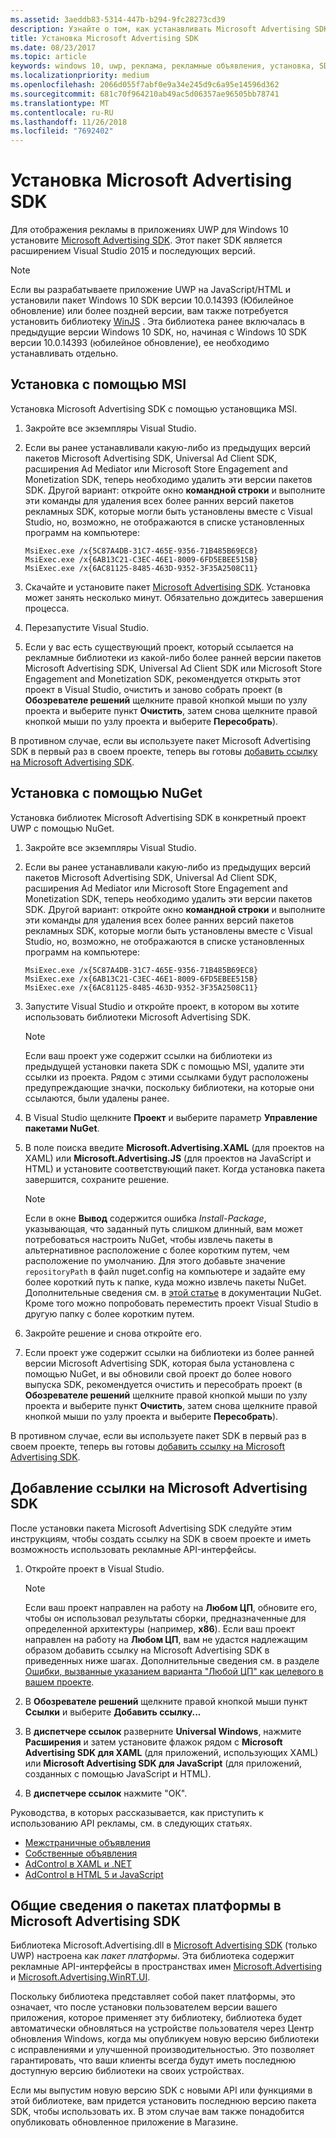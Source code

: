 ```yaml
---
ms.assetid: 3aeddb83-5314-447b-b294-9fc28273cd39
description: Узнайте о том, как устанавливать Microsoft Advertising SDK.
title: Установка Microsoft Advertising SDK
ms.date: 08/23/2017
ms.topic: article
keywords: windows 10, uwp, реклама, рекламные объявления, установка, SDK, рекламная библиотека
ms.localizationpriority: medium
ms.openlocfilehash: 2066d055f7abf0e9a34e245d9c6a95e14596d362
ms.sourcegitcommit: 681c70f964210ab49ac5d06357ae96505bb78741
ms.translationtype: MT
ms.contentlocale: ru-RU
ms.lasthandoff: 11/26/2018
ms.locfileid: "7692402"
---
```

# <a name="install-the-microsoft-advertising-sdk"></a>Установка Microsoft Advertising SDK

Для отображения рекламы в приложениях UWP для Windows 10 установите [Microsoft Advertising SDK](http://aka.ms/ads-sdk-uwp). Этот пакет SDK является расширением Visual Studio 2015 и последующих версий.

> [!NOTE]
> Если вы разрабатываете приложение UWP на JavaScript/HTML и установили пакет Windows 10 SDK версии 10.0.14393 (Юбилейное обновление) или более поздней версии, вам также потребуется установить библиотеку [WinJS](https://github.com/winjs/winjs) . Эта библиотека ранее включалась в предыдущие версии Windows 10 SDK, но, начиная с Windows 10 SDK версии 10.0.14393 (юбилейное обновление), ее необходимо устанавливать отдельно.

<span id="install-msi" />

## <a name="install-via-msi"></a>Установка с помощью MSI

Установка Microsoft Advertising SDK с помощью установщика MSI.

1.  Закройте все экземпляры Visual Studio.

2. Если вы ранее устанавливали какую-либо из предыдущих версий пакетов Microsoft Advertising SDK, Universal Ad Client SDK, расширения Ad Mediator или Microsoft Store Engagement and Monetization SDK, теперь необходимо удалить эти версии пакетов SDK. Другой вариант: откройте окно **командной строки** и выполните эти команды для удаления всех более ранних версий пакетов рекламных SDK, которые могли быть установлены вместе с Visual Studio, но, возможно, не отображаются в списке установленных программ на компьютере:
    ```
    MsiExec.exe /x{5C87A4DB-31C7-465E-9356-71B485B69EC8}
    MsiExec.exe /x{6AB13C21-C3EC-46E1-8009-6FD5EBEE515B}
    MsiExec.exe /x{6AC81125-8485-463D-9352-3F35A2508C11}
    ```

3.  Скачайте и установите пакет [Microsoft Advertising SDK](http://aka.ms/ads-sdk-uwp). Установка может занять несколько минут. Обязательно дождитесь завершения процесса.

4.  Перезапустите Visual Studio.

5.  Если у вас есть существующий проект, который ссылается на рекламные библиотеки из какой-либо более ранней версии пакетов Microsoft Advertising SDK, Universal Ad Client SDK или Microsoft Store Engagement and Monetization SDK, рекомендуется открыть этот проект в Visual Studio, очистить и заново собрать проект (в **Обозревателе решений** щелкните правой кнопкой мыши по узлу проекта и выберите пункт **Очистить**, затем снова щелкните правой кнопкой мыши по узлу проекта и выберите **Пересобрать**).

  В противном случае, если вы используете пакет Microsoft Advertising SDK в первый раз в своем проекте, теперь вы готовы [добавить ссылку на Microsoft Advertising SDK](#reference).

<span id="install-nuget" />

## <a name="install-via-nuget"></a>Установка с помощью NuGet

Установка библиотек Microsoft Advertising SDK в конкретный проект UWP с помощью NuGet.

1.  Закройте все экземпляры Visual Studio.

2.  Если вы ранее устанавливали какую-либо из предыдущих версий пакетов Microsoft Advertising SDK, Universal Ad Client SDK, расширения Ad Mediator или Microsoft Store Engagement and Monetization SDK, теперь необходимо удалить эти версии пакетов SDK. Другой вариант: откройте окно **командной строки** и выполните эти команды для удаления всех более ранних версий пакетов рекламных SDK, которые могли быть установлены вместе с Visual Studio, но, возможно, не отображаются в списке установленных программ на компьютере:
    ```
    MsiExec.exe /x{5C87A4DB-31C7-465E-9356-71B485B69EC8}
    MsiExec.exe /x{6AB13C21-C3EC-46E1-8009-6FD5EBEE515B}
    MsiExec.exe /x{6AC81125-8485-463D-9352-3F35A2508C11}
    ```

3.  Запустите Visual Studio и откройте проект, в котором вы хотите использовать библиотеки Microsoft Advertising SDK.
    > [!NOTE]
    > Если ваш проект уже содержит ссылки на библиотеки из предыдущей установки пакета SDK с помощью MSI, удалите эти ссылки из проекта. Рядом с этими ссылками будут расположены предупреждающие значки, поскольку библиотеки, на которые они ссылаются, были удалены ранее.

4. В Visual Studio щелкните **Проект** и выберите параметр **Управление пакетами NuGet**.

5. В поле поиска введите **Microsoft.Advertising.XAML** (для проектов на XAML) или **Microsoft.Advertising.JS** (для проектов на JavaScript и HTML) и установите соответствующий пакет. Когда установка пакета завершится, сохраните решение.
    > [!NOTE]
    > Если в окне **Вывод** содержится ошибка *Install-Package*, указывающая, что заданный путь слишком длинный, вам может потребоваться настроить NuGet, чтобы извлечь пакеты в альтернативное расположение с более коротким путем, чем расположение по умолчанию. Для этого добавьте значение ```repositoryPath``` в файл nuget.config на компьютере и задайте ему более короткий путь к папке, куда можно извлечь пакеты NuGet. Дополнительные сведения см. в [этой статье](http://docs.nuget.org/ndocs/consume-packages/configuring-nuget-behavior) в документации NuGet. Кроме того можно попробовать переместить проект Visual Studio в другую папку с более коротким путем.

6. Закройте решение и снова откройте его.

7.  Если проект уже содержит ссылки на библиотеки из более ранней версии Microsoft Advertising SDK, которая была установлена с помощью NuGet, и вы обновили свой проект до более нового выпуска SDK, рекомендуется очистить и пересобрать проект (в **Обозревателе решений** щелкните правой кнопкой мыши по узлу проекта и выберите пункт **Очистить**, затем снова щелкните правой кнопкой мыши по узлу проекта и выберите **Пересобрать**).

  В противном случае, если вы используете пакет SDK в первый раз в своем проекте, теперь вы готовы [добавить ссылку на Microsoft Advertising SDK](#reference).

<span id="reference" />

## <a name="add-a-reference-to-the-microsoft-advertising-sdk"></a>Добавление ссылки на Microsoft Advertising SDK

После установки пакета Microsoft Advertising SDK следуйте этим инструкциям, чтобы создать ссылку на SDK в своем проекте и иметь возможность использовать рекламные API-интерфейсы.

1. Откройте проект в Visual Studio.
    > [!NOTE]
    > Если ваш проект направлен на работу на **Любом ЦП**, обновите его, чтобы он использовал результаты сборки, предназначенные для определенной архитектуры (например, **x86**). Если ваш проект направлен на работу на **Любом ЦП**, вам не удастся надлежащим образом добавить ссылку на Microsoft Advertising SDK в приведенных ниже шагах. Дополнительные сведения см. в разделе [Ошибки, вызванные указанием варианта "Любой ЦП" как целевого в вашем проекте](known-issues-for-the-advertising-libraries.md#reference_errors).

2. В **Обозревателе решений** щелкните правой кнопкой мыши пункт **Ссылки** и выберите **Добавить ссылку...**

3. В **диспетчере ссылок** разверните **Universal Windows**, нажмите **Расширения** и затем установите флажок рядом с **Microsoft Advertising SDK для XAML** (для приложений, использующих XAML) или **Microsoft Advertising SDK для JavaScript** (для приложений, созданных с помощью JavaScript и HTML).

4.  В **диспетчере ссылок** нажмите "ОК".

Руководства, в которых рассказывается, как приступить к использованию API рекламы, см. в следующих статьях.

* [Межстраничные объявления](interstitial-ads.md)
* [Собственные объявления](native-ads.md)
* [AdControl в XAML и .NET](adcontrol-in-xaml-and--net.md)
* [AdControl в HTML 5 и JavaScript](adcontrol-in-html-5-and-javascript.md)

<span id="framework" />

## <a name="understanding-framework-packages-in-the-microsoft-advertising-sdk"></a>Общие сведения о пакетах платформы в Microsoft Advertising SDK

Библиотека Microsoft.Advertising.dll в [Microsoft Advertising SDK](http://aka.ms/ads-sdk-uwp) (только UWP) настроена как *пакет платформы*. Эта библиотека содержит рекламные API-интерфейсы в пространствах имен [Microsoft.Advertising](https://docs.microsoft.com/uwp/api/microsoft.advertising) и [Microsoft.Advertising.WinRT.UI](https://docs.microsoft.com/uwp/api/microsoft.advertising.winrt.ui).

Поскольку библиотека представляет собой пакет платформы, это означает, что после установки пользователем версии вашего приложения, которое применяет эту библиотеку, библиотека будет автоматически обновляться на устройстве пользователя через Центр обновления Windows, когда мы опубликуем новую версию библиотеки с исправлениями и улучшенной производительностью. Это позволяет гарантировать, что ваши клиенты всегда будут иметь последнюю доступную версию библиотеки на своих устройствах.

Если мы выпустим новую версию SDK с новыми API или функциями в этой библиотеке, вам придется установить последнюю версию пакета SDK, чтобы использовать их. В этом случае вам также понадобится опубликовать обновленное приложение в Магазине.
